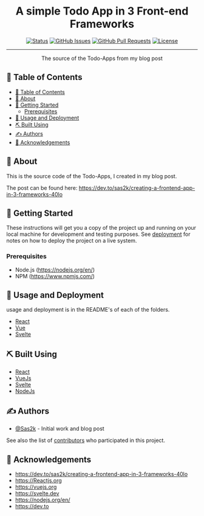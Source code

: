 <h1 align="center">A simple Todo App in 3 Front-end Frameworks</h1>

<div align="center">

[![Status](https://img.shields.io/badge/status-active-success.svg)]()
[![GitHub Issues](https://img.shields.io/github/issues/Sas2k/Todo-App-in-3-Frameworks.svg)](https://github.com/Sas2k/Todo-App-in-3-Frameworks/issues)
[![GitHub Pull Requests](https://img.shields.io/github/issues-pr/Sas2k/Todo-App-in-3-Frameworks.svg)](https://github.com/Sas2k/Todo-App-in-3-Frameworks/pulls)
[![License](https://img.shields.io/badge/license-MIT-blue.svg)](/LICENSE)

</div>

---

<p align="center">
    The source of the Todo-Apps from my blog post
    <br> 
</p>

## 📝 Table of Contents

- [📝 Table of Contents](#-table-of-contents)
- [🧐 About <a name = "about"></a>](#-about-)
- [🏁 Getting Started <a name = "getting_started"></a>](#-getting-started-)
  - [Prerequisites](#prerequisites)
- [🎈 Usage and Deployment <a name="usage"></a>](#-usage-and-deployment-)
- [⛏️ Built Using <a name = "built_using"></a>](#️-built-using-)
- [✍️ Authors <a name = "authors"></a>](#️-authors-)
- [🎉 Acknowledgements <a name = "acknowledgement"></a>](#-acknowledgements-)

## 🧐 About <a name = "about"></a>

This is the source code of the Todo-Apps, I created in my blog post.

The post can be found here: https://dev.to/sas2k/creating-a-frontend-app-in-3-frameworks-40lo

## 🏁 Getting Started <a name = "getting_started"></a>

These instructions will get you a copy of the project up and running on your local machine for development and testing purposes. See [deployment](#usage) for notes on how to deploy the project on a live system.

### Prerequisites

- Node.js (https://nodejs.org/en/)
- NPM (https://www.npmjs.com/)

## 🎈 Usage and Deployment <a name="usage"></a>

usage and deployment is in the README's of each of the folders.

- [React](./react-todo-app/README.md)
- [Vue](./vue-todo-app/README.md)
- [Svelte](./svelte-todo-app/README.md)

## ⛏️ Built Using <a name = "built_using"></a>

- [React](https://reactjs.org/)
- [VueJs](https://vuejs.org/)
- [Svelte](https://svelte.dev/)
- [NodeJs](https://nodejs.org/en/)

## ✍️ Authors <a name = "authors"></a>

- [@Sas2k](https://github.com/Sas2k) - Initial work and blog post

See also the list of [contributors](https://github.com/kylelobo/The-Documentation-Compendium/contributors) who participated in this project.

## 🎉 Acknowledgements <a name = "acknowledgement"></a>

- https://dev.to/sas2k/creating-a-frontend-app-in-3-frameworks-40lo
- https://Reactjs.org
- https://vuejs.org
- https://svelte.dev
- https://nodejs.org/en/
- https://dev.to
